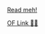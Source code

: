 [Read meh!](https://r3dbabyvamp.github.io/Paula-s-Website/XTRAS/ReadMeh!)

[OF Link 🤫😘](https://youtu.be/ID_L0aGI9bg)
